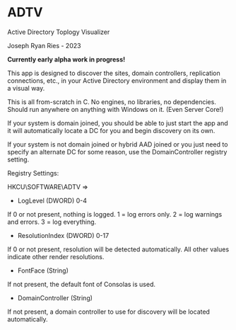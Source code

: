 # ADTV

Active Directory Toplogy Visualizer

Joseph Ryan Ries - 2023

**Currently early alpha work in progress!**

This app is designed to discover the sites, domain controllers, replication connections, etc., in your 
Active Directory environment and display them in a visual way.

This is all from-scratch in C. No engines, no libraries, no dependencies. Should run anywhere on anything with Windows on it. (Even Server Core!)

If your system is domain joined, you should be able to just start the app and it will automatically locate a DC for you and begin discovery on its own.

If your system is not domain joined or hybrid AAD joined or you just need to specify an alternate DC for some reason, use the DomainController registry setting.

Registry Settings:

HKCU\SOFTWARE\ADTV =>

- LogLevel (DWORD) 0-4

If 0 or not present, nothing is logged. 1 = log errors only. 2 = log warnings and errors. 3 = log everything.
- ResolutionIndex (DWORD) 0-17

If 0 or not present, resolution will be detected automatically. All other values indicate other render resolutions.
- FontFace (String)

If not present, the default font of Consolas is used.
- DomainController (String)

If not present, a domain controller to use for discovery will be located automatically.
